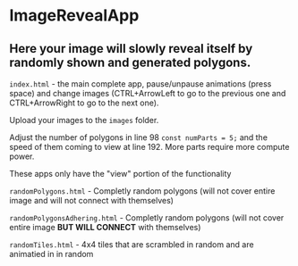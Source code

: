 # ImageRevealApp
## Here your image will slowly reveal itself by randomly shown and generated polygons.
`index.html` - the main complete app, pause/unpause animations (press space) and change images (CTRL+ArrowLeft to go to the previous one and CTRL+ArrowRight to go to the next one). 

Upload your images to the `images` folder.

Adjust the number of polygons in line 98 `const numParts = 5;` and the speed of them coming to view at line 192. More parts require more compute power.

These apps only have the "view" portion of the functionality

`randomPolygons.html` - Completly random polygons (will not cover entire image and will not connect with themselves)

`randomPolygonsAdhering.html` - Completly random polygons (will not cover entire image **BUT WILL CONNECT** with themselves)

`randomTiles.html` - 4x4 tiles that are scrambled in random and are animatied in in random
